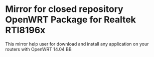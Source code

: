 # Mirror for closed repository OpenWRT Package for Realtek RTl8196x
This mirror help user for download and install any application on your routers with OpenWRT 14.04 BB


